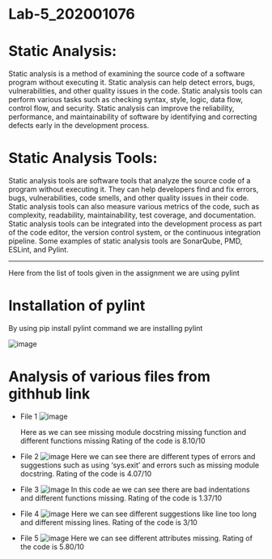 # Lab-5_202001076

# Static Analysis:
Static analysis is a method of examining the source code of a software program without
executing it. Static analysis can help detect errors, bugs, vulnerabilities, and other quality issues
in the code. Static analysis tools can perform various tasks such as checking syntax, style,
logic, data flow, control flow, and security. Static analysis can improve the reliability,
performance, and maintainability of software by identifying and correcting defects early in the
development process.

# Static Analysis Tools:
Static analysis tools are software tools that analyze the source code of a program without
executing it. They can help developers find and fix errors, bugs, vulnerabilities, code smells, and
other quality issues in their code. Static analysis tools can also measure various metrics of the
code, such as complexity, readability, maintainability, test coverage, and documentation. Static
analysis tools can be integrated into the development process as part of the code editor, the
version control system, or the continuous integration pipeline. Some examples of static analysis
tools are SonarQube, PMD, ESLint, and Pylint.

-----------------------------------------------------------------------------------------------------------------------------------------------------------------------
Here from the list of tools given in the assignment we are using pylint

# Installation of pylint
By using pip install pylint command we are installing pylint

![image](https://user-images.githubusercontent.com/123475855/225271293-e8359c50-7a00-4ae3-bba2-ae6961001fb1.png)

# Analysis of various files from githhub link

* File 1
  ![image](https://user-images.githubusercontent.com/123475855/225271863-ea7c8aff-fa54-4b32-95b6-127f3f2e1061.png)
   
   Here as we can see missing module docstring missing function and different functions missing
   Rating of the code is 8.10/10

* File 2
  ![image](https://user-images.githubusercontent.com/123475855/225272494-3092a09d-b116-4eed-bed4-df82e9c519d7.png)
   Here we can see there are different types of errors and suggestions such as using ‘sys.exit’
   and errors such as missing module docstring.
   Rating of the code is 4.07/10

* File 3
  ![image](https://user-images.githubusercontent.com/123475855/225273207-1c2839fd-399e-407f-9ab3-b7780f1b21f4.png)
  In this code ae we can see there are bad indentations and different functions missing.
  Rating of the code is 1.37/10
  
* File 4
  ![image](https://user-images.githubusercontent.com/123475855/225274061-0a431789-272e-465a-add9-2d789e5fbee1.png)
  Here we can see different suggestions like line too long and different missing lines.
  Rating of the code is 3/10

* File 5
  ![image](https://user-images.githubusercontent.com/123475855/225274803-04bab1b9-65d1-49f2-86f2-e0443862cd58.png)
  Here we can see different attributes missing.
  Rating of the code is 5.80/10






